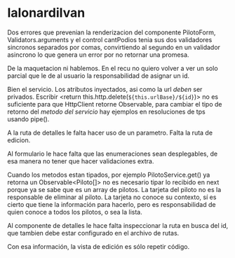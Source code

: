 # IalonardiIvan

Dos errores que prevenian la renderizacion del componente PilotoForm, Validators.arguments y el control cantPodios tenia sus dos validadores sincronos separados por comas, convirtiendo al segundo en un validador asincrono lo que genera un error por no retornar una promesa. 

De la maquetacion ni hablemos.
En el recu no quiero volver a ver un solo parcial que le de al usuario la responsabilidad de asignar un id.

Bien el servicio. Los atributos inyectados, asi como la url *deben* ser privados. Escribir <return this.http.delete<null>(`${this.urlBase}/${id}`)> no es suficiente para que HttpClient retorne Observable<null>, para cambiar el tipo de retorno del *metodo del servicio* hay ejemplos en resoluciones de tps usando pipe().

A la ruta de detalles le falta hacer uso de un parametro. Falta la ruta de edicion.

Al formulario le hace falta que las enumeraciones sean desplegables, de esa manera no tener que hacer validaciones extra.

Cuando los metodos estan tipados, por ejemplo PilotoService.get() ya retorna un Observable<Piloto[]> no es necesario tipar lo recibido en next porque ya se sabe que es un array de pilotos.
La tarjeta del piloto no es la responsable de eliminar al piloto. La tarjeta no conoce su contexto, sí es cierto que tiene la información para hacerlo, pero es responsabilidad de quien conoce a todos los pilotos, o sea la lista.

Al componente de detalles le hace falta inspeccionar la ruta en busca del id, que tambien debe estar configurado en el archivo de rutas.

Con esa información, la vista de edición es sólo repetir código.